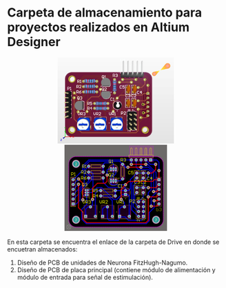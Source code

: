<h1> Carpeta de almacenamiento para proyectos realizados en Altium Designer </h1>

<p align="center">
<img src="https://github.com/ionas-UVG/Tesis-2022-Nervio-Vago-Artificial/blob/main/Documentos/Imagenes/board-copy.png" height="200"/> <img src="https://github.com/ionas-UVG/Tesis-2022-Nervio-Vago-Artificial/blob/8b11b034ea0cccd4726e7d162534a2b02fdda596/Documentos/Imagenes/layer-copy.png" height="200"/>
</p>

En esta carpeta se encuentra el enlace de la carpeta de Drive en donde se encuetran almacenados: 

1. Diseño de PCB de unidades de Neurona FitzHugh-Nagumo.
2. Diseño de PCB de placa principal (contiene módulo de alimentación y módulo de entrada para señal de estimulación).


